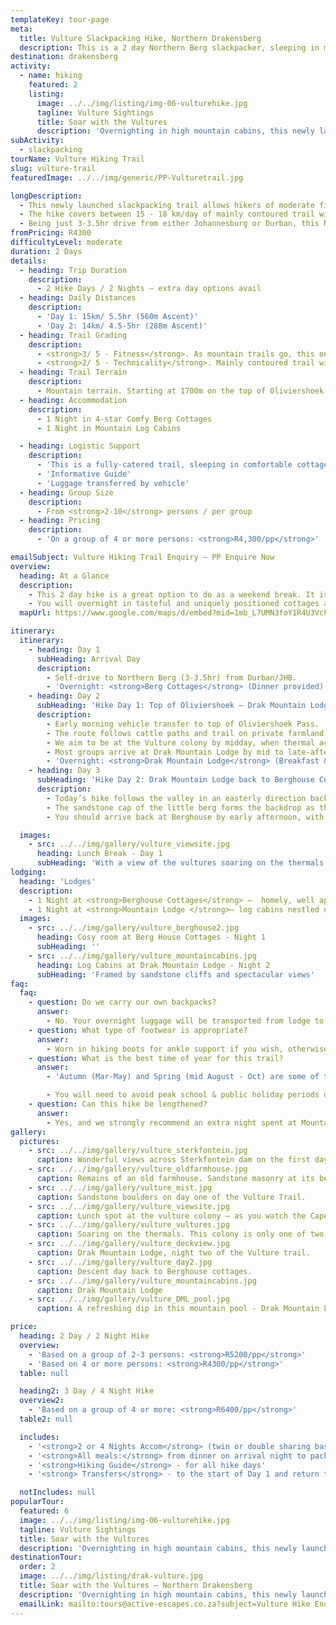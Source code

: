 ```yaml
---
templateKey: tour-page
meta:
  title: Vulture Slackpacking Hike, Northern Drakensberg
  description: This is a 2 day Northern Berg slackpacker, sleeping in mountain cabins with top-notch catering, guiding and a unique opportunity to see a resident colony of Cape and Bearded Vultures.
destination: drakensberg
activity:
  - name: hiking
    featured: 2
    listing:
      image: ../../img/listing/img-06-vulturehike.jpg
      tagline: Vulture Sightings
      title: Soar with the Vultures
      description: 'Overnighting in high mountain cabins, this newly launched slackpacker, offers a birds-eye view of one of only two vulture colonies in the Drakensberg. Just 3hrs drive from the major airports, this trail offers the perfect long weekend getaway from Joburg and Durban.'
subActivity:
  - slackpacking
tourName: Vulture Hiking Trail
slug: vulture-trail
featuredImage: ../../img/generic/PP-Vulturetrail.jpg

longDescription:
  - This newly launched slackpacking trail allows hikers of moderate fitness to explore a little traversed section of berg wilderness, and get a birds eye view of one of only two vulture colonies in the Drakensberg. The Cape and Bearded Vultures have made the cliff faces of the Little Drakensberg their home, and it’s a sight to behold.
  - The hike covers between 15 - 18 km/day of mainly contoured trail with some short steep climbs, and a few fairly steep descents.
  - Being just 3-3.5hr drive from either Johannesburg or Durban, this Northern Berg slackpacker offers the perfect long weekend getaway for friends and family. Overnight in tasteful and uniquely positioned cottages and log-cabins, with top notch catering, guiding, and limited cell phone comms – all you need to escape reality for a while.
fromPricing: R4300
difficultyLevel: moderate
duration: 2 Days
details:
  - heading: Trip Duration
    description:
      - 2 Hike Days / 2 Nights – extra day options avail
  - heading: Daily Distances
    description:
      - 'Day 1: 15km/ 5.5hr (560m Ascent)'
      - 'Day 2: 14km/ 4.5-5hr (288m Ascent)'
  - heading: Trail Grading
    description:
      - <strong>3/ 5 - Fitness</strong>. As mountain trails go, this one has a gentle gradient, but one still needs to be hiking fit.
      - <strong>2/ 5 - Technicality</strong>. Mainly contoured trail with gradual ascent, though there are one or two tricky descents.
  - heading: Trail Terrain
    description:
      - Mountain terrain. Starting at 1700m on the top of Oliviershoek pass, traversing the tail-end of Sterkfontein dam, and then up the ridge and back down to Mountain Lodge, also sitting at an elevation of 1700m.
  - heading: Accommodation
    description:
      - 1 Night in 4-star Comfy Berg Cottages
      - 1 Night in Mountain Log Cabins

  - heading: Logistic Support
    description:
      - 'This is a fully-catered trail, sleeping in comfortable cottages &cabins'
      - 'Informative Guide'
      - 'Luggage transferred by vehicle'
  - heading: Group Size
    description:
      - From <strong>2-10</strong> persons / per group
  - heading: Pricing
    description:
      - 'On a group of 4 or more persons: <strong>R4,300/pp</strong>'

emailSubject: Vulture Hiking Trail Enquiry – PP Enquire Now
overview:
  heading: At a Glance
  description:
    - This 2 day hike is a great option to do as a weekend break. It is a good option for families or groups with mixed ability. The hiking trail covers between 15 - 18 km/day of mainly contoured trail with some short steep climbs, and a few fairly steep descents.
    - You will overnight in tasteful and uniquely positioned cottages and log-cabins, with top notch catering, excellent guiding, and limited cell phone comm’s – needed for a proper breakaway.
  mapUrl: https://www.google.com/maps/d/embed?mid=1mb_L7UMN3foY1R4U3VcPh7A7YgX8QVHj&usp=en

itinerary:
  itinerary:
    - heading: Day 1
      subHeading: Arrival Day
      description:
        - Self-drive to Northern Berg (3-3.5hr) from Durban/JHB.
        - 'Overnight: <strong>Berg Cottages</strong> (Dinner provided)'
    - heading: Day 2
      subHeading: 'Hike Day 1: Top of Oliviershoek – Drak Mountain Lodge via Vulture Colony (15km/5.5hr/560m elevation gain)'
      description:
        - Early morning vehicle transfer to top of Oliviershoek Pass.
        - The route follows cattle paths and trail on private farmland straddling the border between KZN and the Free State. Enjoy panoramic views across Sterkfontein dam, before a gradual ascent up to the ridge line, enjoying the impressive sandstone formations along the way.
        - We aim to be at the Vulture colony by midday, when thermal activity is at its peak and the vultures soar, adeptly navigating in and out of their nesting site in the cliffs below.
        - Most groups arrive at Drak Mountain Lodge by mid to late-afternoon, in good time for sundowners on the deck and a hearty 3-course dinner to look forward to.
        - 'Overnight: <strong>Drak Mountain Lodge</strong> (Breakfast & lunch enroute. Gourmet dinner at Lodge)'
    - heading: Day 3
      subHeading: 'Hike Day 2: Drak Mountain Lodge back to Berghouse Cottages (14km/4.5-5hr/288m ascent)'
      description:
        - Today’s hike follows the valley in an easterly direction back to Berghouse.
        - The sandstone cap of the little berg forms the backdrop as the trail meanders through indigenous forest pockets and communal pastures. You may be lucky enough to spot the large herd of Eland, which have made this valley their home.
        - You should arrive back at Berghouse by early afternoon, with plenty of light to travel home, or stay another night.

  images:
    - src: ../../img/gallery/vulture_viewsite.jpg
      heading: Lunch Break - Day 1
      subHeading: 'With a view of the vultures soaring on the thermals below'
lodging:
  heading: 'Lodges'
  description:
    - 1 Night at <strong>Berghouse Cottages</strong> –  homely, well appointed cottages with some of the best views onto the Amphitheatre range.
    - 1 Night at <strong>Mountain Lodge </strong>– log cabins nestled under sandstone cliffs.
  images:
    - src: ../../img/gallery/vulture_berghouse2.jpg
      heading: Cosy room at Berg House Cottages - Night 1
      subHeading: ''
    - src: ../../img/gallery/vulture_mountaincabins.jpg
      heading: Log Cabins at Drak Mountain Lodge - Night 2
      subHeading: 'Framed by sandstone cliffs and spectacular views'
faq:
  faq:
    - question: Do we carry our own backpacks?
      answer:
        - No. Your overnight luggage will be transported from lodge to lodge by vehicle.
    - question: What type of footwear is appropriate?
      answer:
        - Worn in hiking boots for ankle support if you wish, otherwise a hiking or solid trail-running shoe will suffice.
    - question: What is the best time of year for this trail?
      answer:
        - 'Autumn (Mar-May) and Spring (mid August - Oct) are some of the best months. For the most stable weather, winter months (June-July) can be the best: chilly starts but generally warm and dry days with a warm lodge to snuggle down overnight. The hottest months (Nov-Feb) tend to have heavy afternoon thunderstorms.'

        - You will need to avoid peak school & public holiday periods due to 1 nights. Also better to arrive on a Thursday night for a weekend trail.
    - question: Can this hike be lengthened?
      answer:
        - Yes, and we strongly recommend an extra night spent at Mountain lodge where you can take a horse ride, go flyfishing in one of the dams or enjoy the rock swimming pool with stunning views across to the Amphitheatre.
gallery:
  pictures:
    - src: ../../img/gallery/vulture_sterkfontein.jpg
      caption: Wonderful views across Sterkfontein dam on the first day of the Vulture Hiking Trail.
    - src: ../../img/gallery/vulture_oldfarmhouse.jpg
      caption: Remains of an old farmhouse. Sandstone masonry at its best.
    - src: ../../img/gallery/vulture_mist.jpg
      caption: Sandstone boulders on day one of the Vulture Trail.
    - src: ../../img/gallery/vulture_viewsite.jpg
      caption: Lunch spot at the vulture colony – as you watch the Cape Vultures navigate the thermals below.
    - src: ../../img/gallery/vulture_vultures.jpg
      caption: Soaring on the thermals. This colony is only one of two vulture colonies in the Drakensberg.
    - src: ../../img/gallery/vulture_deckview.jpg
      caption: Drak Mountain Lodge, night two of the Vulture trail.
    - src: ../../img/gallery/vulture_day2.jpg
      caption: Descent day back to Berghouse cottages.
    - src: ../../img/gallery/vulture_mountaincabins.jpg
      caption: Drak Mountain Lodge
    - src: ../../img/gallery/vulture_DML_pool.jpg
      caption: A refreshing dip in this mountain pool - Drak Mountain Lodge

price:
  heading: 2 Day / 2 Night Hike
  overview:
    - 'Based on a group of 2-3 persons: <strong>R5200/pp</strong>'
    - 'Based on 4 or more persons: <strong>R4300/pp</strong>'
  table: null

  heading2: 3 Day / 4 Night Hike
  overview2:
    - 'Based on a group of 4 or more: <strong>R6400/pp</strong>'
  table2: null

  includes:
    - '<strong>2 or 4 Nights Accom</strong> (twin or double sharing basis): Cottages and Log Cabins'
    - '<strong>All meals:</strong> from dinner on arrival night to packed lunch on the final hike day'
    - '<strong>Hiking Guide</strong> - for all hike days'
    - '<strong> Transfers</strong> - to the start of Day 1 and return transfer to vehicles as required'

  notIncludes: null
popularTour:
  featured: 6
  image: ../../img/listing/img-06-vulturehike.jpg
  tagline: Vulture Sightings
  title: Soar with the Vultures
  description: 'Overnighting in high mountain cabins, this newly launched slackpacker, offers a birds-eye view of one of only two vulture colonies in the Drakensberg. Just 3hrs drive from the major airports, this trail offers the perfect long weekend getaway from Joburg and Durban.'
destinationTour:
  order: 2
  image: ../../img/listing/drak-vulture.jpg
  title: Soar with the Vultures – Northern Drakensberg
  description: 'Overnighting in high mountain cabins, this newly launched slackpacker, offers a birds-eye view of one of only two vulture colonies in the Drakensberg. Just 3hrs drive from the major airports, this trail offers the perfect long weekend getaway from Joburg and Durban.'
  emailLink: mailto:tours@active-escapes.co.za?subject=Vulture Hike Enquiry – Drak Destination Listing
---
```

